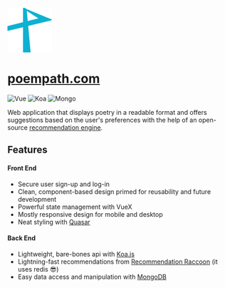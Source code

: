 ![Logo](https://github.com/SteeleTyler/poempath/blob/master/client/public/logo.png)

# [poempath.com](https://poempath.com)

![Vue](https://img.shields.io/badge/Frontend-Vue-41b883.svg)
![Koa](https://img.shields.io/badge/Backend-Koa-5fd3d1.svg)
![Mongo](https://img.shields.io/badge/DB-Mongo-13aa52.svg)

Web application that displays poetry in a readable format and offers suggestions based on the user's preferences with the help of an open-source [recommendation engine](https://github.com/guymorita/recommendationRaccoon).

## Features 

#### Front End

- Secure user sign-up and log-in
- Clean, component-based design primed for reusability and future development
- Powerful state management with VueX
- Mostly responsive design for mobile and desktop
- Neat styling with [Quasar](https://quasar-framework.org/) 

#### Back End

- Lightweight, bare-bones api with [Koa.js](https://koajs.com/) 
- Lightning-fast recommendations from [Recommendation Raccoon](https://github.com/guymorita/recommendationRaccoon) (it uses redis :sunglasses:)
- Easy data access and manipulation with [MongoDB](https://www.mongodb.com/)
